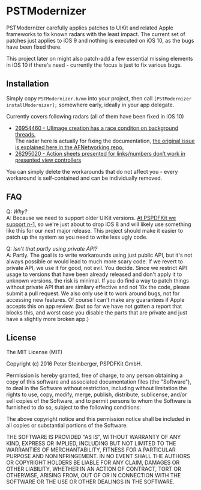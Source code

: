 # PSTModernizer

PSTModernizer carefully applies patches to UIKit and related Apple frameworks to fix known radars with the least impact.
The current set of patches just applies to iOS 9 and nothing is executed on iOS 10, as the bugs have been fixed there.

This project later on might also patch-add a few essential missing elements in iOS 10 if there's need - currently the focus is just to fix various bugs.

## Installation

Simply copy `PSTModernizer.h/mm` into your project, then call `[PSTModernizer installModernizer];` somewhere early, ideally in your app delegate.

Currently covers following radars (all of them have been fixed in iOS 10)

* [26954460 - UIImage creation has a race conditon on background threads.](https://openradar.appspot.com/26954460)<br>
  The radar here is actually for fixing the documentation, [the original issue is explained here in the AFNetworking repo.](https://github.com/AFNetworking/AFNetworking/issues/2572#issuecomment-227895102)
* [26295020 - Action sheets presented for links/numbers don’t work in presented view controllers](https://openradar.appspot.com/26295020)

You can simply delete the workarounds that do not affect you - every workaround is self-contained and can be individually removed.

## FAQ

Q: *Why?*<br>
A: Because we need to support older UIKit versions. [At PSPDFKit we support n-1](https://pspdfkit.com/guides/ios/current/announcements/version-support/), so we're just about to drop iOS 8 and will likely use something like this for our next major release. This project should make it easier to patch up the system so you need to write less ugly code.

Q: *Isn't that partly using private API?*<br>
A: Partly. The goal is to write workarounds using just public API, but it's not always possible or would lead to much more scary code. If we revert to private API, we use it for good, not evil. You decide. Since we restrict API usage to versions that have been already released and don't apply it to unknown versions, the risk is minimal. If you do find a way to patch things without private API that are similary effective and not 10x the code, please submit a pull request. We also only use it to work around bugs, not for accessing new features. Of course I can't make any guarantees if Apple accepts this on app review. (but so far we have not gotten a report that blocks this, and worst case you disable the parts that are private and just have a slightly more broken app.) 

## License

The MIT License (MIT)

Copyright (c) 2016 Peter Steinberger, PSPDFKit GmbH.

Permission is hereby granted, free of charge, to any person obtaining a copy
of this software and associated documentation files (the "Software"), to deal
in the Software without restriction, including without limitation the rights
to use, copy, modify, merge, publish, distribute, sublicense, and/or sell
copies of the Software, and to permit persons to whom the Software is
furnished to do so, subject to the following conditions:

The above copyright notice and this permission notice shall be included in all
copies or substantial portions of the Software.

THE SOFTWARE IS PROVIDED "AS IS", WITHOUT WARRANTY OF ANY KIND, EXPRESS OR
IMPLIED, INCLUDING BUT NOT LIMITED TO THE WARRANTIES OF MERCHANTABILITY,
FITNESS FOR A PARTICULAR PURPOSE AND NONINFRINGEMENT. IN NO EVENT SHALL THE
AUTHORS OR COPYRIGHT HOLDERS BE LIABLE FOR ANY CLAIM, DAMAGES OR OTHER
LIABILITY, WHETHER IN AN ACTION OF CONTRACT, TORT OR OTHERWISE, ARISING FROM,
OUT OF OR IN CONNECTION WITH THE SOFTWARE OR THE USE OR OTHER DEALINGS IN THE
SOFTWARE.
